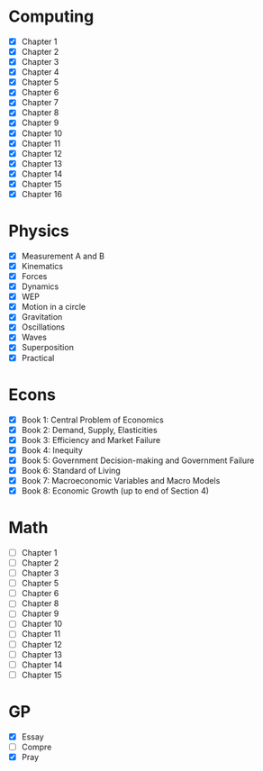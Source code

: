 # Computing
- [x] Chapter 1
- [x] Chapter 2
- [x] Chapter 3
- [x] Chapter 4
- [x] Chapter 5
- [x] Chapter 6
- [x] Chapter 7
- [x] Chapter 8
- [x] Chapter 9
- [x] Chapter 10
- [x] Chapter 11
- [x] Chapter 12
- [x] Chapter 13
- [x] Chapter 14
- [x] Chapter 15
- [x] Chapter 16
# Physics
- [x] Measurement A and B
- [x] Kinematics
- [x] Forces
- [x] Dynamics
- [x] WEP
- [x] Motion in a circle
- [x] Gravitation
- [x] Oscillations
- [x] Waves
- [x] Superposition
- [x] Practical
# Econs
- [x] Book 1: Central Problem of Economics
- [x] Book 2: Demand, Supply, Elasticities
- [x] Book 3: Efficiency and Market Failure
- [x] Book 4: Inequity
- [x] Book 5: Government Decision-making and Government Failure
- [x] Book 6: Standard of Living
- [x] Book 7: Macroeconomic Variables and Macro Models
- [x] Book 8: Economic Growth (up to end of Section 4)
# Math
- [ ] Chapter 1
- [ ] Chapter 2
- [ ] Chapter 3
- [ ] Chapter 5
- [ ] Chapter 6
- [ ] Chapter 8
- [ ] Chapter 9
- [ ] Chapter 10
- [ ] Chapter 11
- [ ] Chapter 12
- [ ] Chapter 13
- [ ] Chapter 14
- [ ] Chapter 15
# GP
- [x] Essay
- [ ] Compre
- [x] Pray